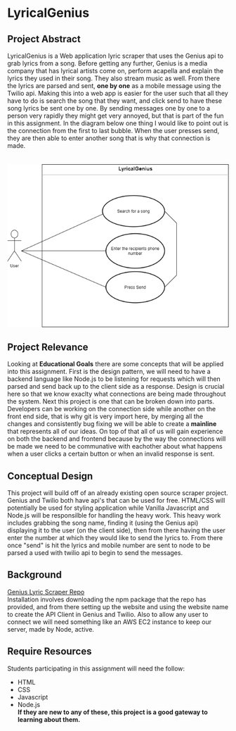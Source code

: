 # LyricalGenius

## Project Abstract
LyricalGenius is a Web application lyric scraper that uses the Genius api to grab lyrics from a song. Before getting any further, Genius is a media company that
has lyrical artists come on, perform acapella and explain the lyrics they used in their song. They also stream music as well. From there the lyrics are parsed and
sent, **one by one** as a mobile message using the Twilio api. Making this into a web app is easier for the user such that all they have to do is search the song 
that they want, and click send to have these song lyrics be sent one by one. By sending messages one by one to a person very rapidly they might get very annoyed,
but that is part of the fun in this assignment. In the diagram below one thing I would like to point out is the connection from the first to last bubble. When the
user presses send, they are then able to enter another song that is why that connection is made.<br><br><br>
<img src=https://github.com/johnnygangoo/LyricalGenius/blob/master/JohnnyGangoo_LyricalGenius.png>

## Project Relevance
Looking at **Educational Goals** there are some concepts that will be applied into this assignment. First is the design pattern, we will need to have a backend 
language like Node.js to be listening for requests which will then parsed and send back up to the client side as a response. Design is crucial here so that we know 
exaclty what connections are being made throughout the system. Next this project is one that can be broken down into parts. Developers can be working on the connection
side while another on the front end side, that is why git is very import here, by merging all the changes and consistently bug fixing we will be able to create a 
**mainline** that represents all of our ideas. On top of that all of us will gain experience on both the backend and frontend because by the way the connections 
will be made we need to be communative with eachother about what happens when a user clicks a certain button or when an invalid response is sent. 

##  Conceptual Design
This project will build off of an already existing open source scraper project. Genius and Twilio both have api's that can be used for free. HTML/CSS will potentially be used for styling 
application while Vanilla Javascript and Node.js will be responsilble for handling the heavy work. This heavy work includes grabbing the song name, finding it (using the
Genius api) displaying it to the user (on the client side), then from there having the user enter the number at which they would like to send the lyrics to. From there once "send" is hit the 
lyrics and mobile number are sent to node to be parsed a used with twilio api to begin to send the messages. 

##  Background
<a href="https://github.com/farshed/genius-lyrics-api#types">Genius Lyric Scraper Repo</a>
<br>
Installation involves downloading the npm package that the repo has provided, and from there setting up the website
and using the website name to create the API Client in Genius and Twilio. Also to allow any user to connect we will 
need something like an AWS EC2 instance to keep our server, made by Node, active.

## Require Resources
Students participating in this assignment will need the follow:
 *  HTML
 *  CSS
 *  Javascript
 *  Node.js<br>
**If they are new to any of these, this project is a good gateway to learning about them.**

